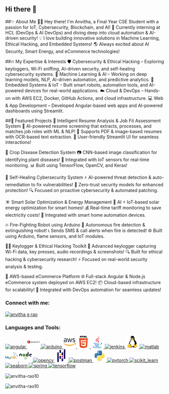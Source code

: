 ## Hi there 👋

##✨ About Me
👩‍💻 Hey there! I'm Anvitha, a Final Year CSE Student with a passion for IoT, Cybersecurity, Blockchain, and AI!
🚀 Currently interning at HCL (DevOps & AI DevOps) and diving deep into cloud automation & AI-driven security!
💡 I love building innovative solutions in Machine Learning, Ethical Hacking, and Embedded Systems!
🌎 Always excited about AI Security, Smart Energy, and eCommerce technologies!

##🔥 My Expertise & Interests
🛡️ Cybersecurity & Ethical Hacking – Exploring keyloggers, Wi-Fi sniffing, AI-driven security, and self-healing cybersecurity systems.
🤖 Machine Learning & AI – Working on deep learning models, NLP, AI-driven automation, and predictive analytics.
🔌 Embedded Systems & IoT – Built smart robots, automation tools, and AI-powered devices for real-world applications.
☁️ Cloud & DevOps – Hands-on with AWS EC2, Docker, GitHub Actions, and cloud infrastructure.
💻 Web & App Development – Developed Angular-based web apps and AI-powered dashboards using Streamlit.

##🚀 Featured Projects
📜 Intelligent Resume Analysis & Job Fit Assessment System
🧠 AI-powered resume screening that extracts, processes, and matches job roles with ML & NLP!
📄 Supports PDF & image-based resumes with OCR-based text extraction.
🎯 User-friendly Streamlit UI for seamless interactions!

🌱 Crop Disease Detection System
📷 CNN-based image classification for identifying plant diseases!
🌾 Integrated with IoT sensors for real-time monitoring.
📊 Built using TensorFlow, OpenCV, and Keras!

🔐 Self-Healing Cybersecurity System
⚡ AI-powered threat detection & auto-remediation to fix vulnerabilities!
🚧 Zero-trust security models for enhanced protection!
🔍 Focused on proactive cybersecurity & automated patching.

☀️ Smart Solar Optimization & Energy Management
🔋 AI + IoT-based solar energy optimization for smart homes!
💰 Real-time tariff monitoring to save electricity costs!
📡 Integrated with smart home automation devices.

🔥 Fire-Fighting Robot using Arduino
🤖 Autonomous fire detection & extinguishing robot!
📞 Sends SMS & call alerts when fire is detected!
⚙️ Built using Arduino, flame sensors, and IoT modules.

🕵️‍♀️ Keylogger & Ethical Hacking Toolkit
🎯 Advanced keylogger capturing Wi-Fi data, key presses, audio recordings & screenshots!
🔍 Built for ethical hacking & cybersecurity research!
⚡ Focused on real-world security analysis & testing.

🛒 AWS-based eCommerce Platform
🌐 Full-stack Angular & Node.js eCommerce system deployed on AWS EC2!
📦 Cloud-based infrastructure for scalability!
🚀 Integrated with DevOps automation for seamless updates!

<h3 align="left">Connect with me:</h3>
<p align="left">
<a href="https://linkedin.com/in/anvitha g rao" target="blank"><img align="center" src="https://raw.githubusercontent.com/rahuldkjain/github-profile-readme-generator/master/src/images/icons/Social/linked-in-alt.svg" alt="anvitha g rao" height="30" width="40" /></a>
</p>

<h3 align="left">Languages and Tools:</h3>
<p align="left"> <a href="https://angular.io" target="_blank" rel="noreferrer"> <img src="https://angular.io/assets/images/logos/angular/angular.svg" alt="angular" width="40" height="40"/> </a> <a href="https://angular.io" target="_blank" rel="noreferrer"> <img src="https://raw.githubusercontent.com/devicons/devicon/master/icons/angularjs/angularjs-original-wordmark.svg" alt="angularjs" width="40" height="40"/> </a> <a href="https://www.arduino.cc/" target="_blank" rel="noreferrer"> <img src="https://cdn.worldvectorlogo.com/logos/arduino-1.svg" alt="arduino" width="40" height="40"/> </a> <a href="https://aws.amazon.com" target="_blank" rel="noreferrer"> <img src="https://raw.githubusercontent.com/devicons/devicon/master/icons/amazonwebservices/amazonwebservices-original-wordmark.svg" alt="aws" width="40" height="40"/> </a> <a href="https://www.w3.org/html/" target="_blank" rel="noreferrer"> <img src="https://raw.githubusercontent.com/devicons/devicon/master/icons/html5/html5-original-wordmark.svg" alt="html5" width="40" height="40"/> </a> <a href="https://www.java.com" target="_blank" rel="noreferrer"> <img src="https://raw.githubusercontent.com/devicons/devicon/master/icons/java/java-original.svg" alt="java" width="40" height="40"/> </a> <a href="https://www.jenkins.io" target="_blank" rel="noreferrer"> <img src="https://www.vectorlogo.zone/logos/jenkins/jenkins-icon.svg" alt="jenkins" width="40" height="40"/> </a> <a href="https://www.linux.org/" target="_blank" rel="noreferrer"> <img src="https://raw.githubusercontent.com/devicons/devicon/master/icons/linux/linux-original.svg" alt="linux" width="40" height="40"/> </a> <a href="https://www.mathworks.com/" target="_blank" rel="noreferrer"> <img src="https://upload.wikimedia.org/wikipedia/commons/2/21/Matlab_Logo.png" alt="matlab" width="40" height="40"/> </a> <a href="https://www.mysql.com/" target="_blank" rel="noreferrer"> <img src="https://raw.githubusercontent.com/devicons/devicon/master/icons/mysql/mysql-original-wordmark.svg" alt="mysql" width="40" height="40"/> </a> <a href="https://nodejs.org" target="_blank" rel="noreferrer"> <img src="https://raw.githubusercontent.com/devicons/devicon/master/icons/nodejs/nodejs-original-wordmark.svg" alt="nodejs" width="40" height="40"/> </a> <a href="https://opencv.org/" target="_blank" rel="noreferrer"> <img src="https://www.vectorlogo.zone/logos/opencv/opencv-icon.svg" alt="opencv" width="40" height="40"/> </a> <a href="https://pandas.pydata.org/" target="_blank" rel="noreferrer"> <img src="https://raw.githubusercontent.com/devicons/devicon/2ae2a900d2f041da66e950e4d48052658d850630/icons/pandas/pandas-original.svg" alt="pandas" width="40" height="40"/> </a> <a href="https://postman.com" target="_blank" rel="noreferrer"> <img src="https://www.vectorlogo.zone/logos/getpostman/getpostman-icon.svg" alt="postman" width="40" height="40"/> </a> <a href="https://www.python.org" target="_blank" rel="noreferrer"> <img src="https://raw.githubusercontent.com/devicons/devicon/master/icons/python/python-original.svg" alt="python" width="40" height="40"/> </a> <a href="https://pytorch.org/" target="_blank" rel="noreferrer"> <img src="https://www.vectorlogo.zone/logos/pytorch/pytorch-icon.svg" alt="pytorch" width="40" height="40"/> </a> <a href="https://scikit-learn.org/" target="_blank" rel="noreferrer"> <img src="https://upload.wikimedia.org/wikipedia/commons/0/05/Scikit_learn_logo_small.svg" alt="scikit_learn" width="40" height="40"/> </a> <a href="https://seaborn.pydata.org/" target="_blank" rel="noreferrer"> <img src="https://seaborn.pydata.org/_images/logo-mark-lightbg.svg" alt="seaborn" width="40" height="40"/> </a> <a href="https://spring.io/" target="_blank" rel="noreferrer"> <img src="https://www.vectorlogo.zone/logos/springio/springio-icon.svg" alt="spring" width="40" height="40"/> </a> <a href="https://www.tensorflow.org" target="_blank" rel="noreferrer"> <img src="https://www.vectorlogo.zone/logos/tensorflow/tensorflow-icon.svg" alt="tensorflow" width="40" height="40"/> </a> </p>

<p><img align="center" src="https://github-readme-stats.vercel.app/api/top-langs?username=anvitha-rao10&show_icons=true&locale=en&layout=compact" alt="anvitha-rao10" /></p>

<p><img align="center" src="https://github-readme-streak-stats.herokuapp.com/?user=anvitha-rao10&" alt="anvitha-rao10" /></p>


<!--
**anvitha-rao10/anvitha-rao10** is a ✨ _special_ ✨ repository because its `README.md` (this file) appears on your GitHub profile.

Here are some ideas to get you started:

- 🔭 I’m currently working on ...
- 🌱 I’m currently learning ...
- 👯 I’m looking to collaborate on ...
- 🤔 I’m looking for help with ...
- 💬 Ask me about ...
- 📫 How to reach me: ...
- 😄 Pronouns: ...
- ⚡ Fun fact: ...
-->
